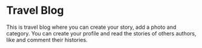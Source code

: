 # Travel Blog

This is travel blog where you can create your story, add a photo and category.
You can create your profile and read the stories of others authors, like and comment their histories.
